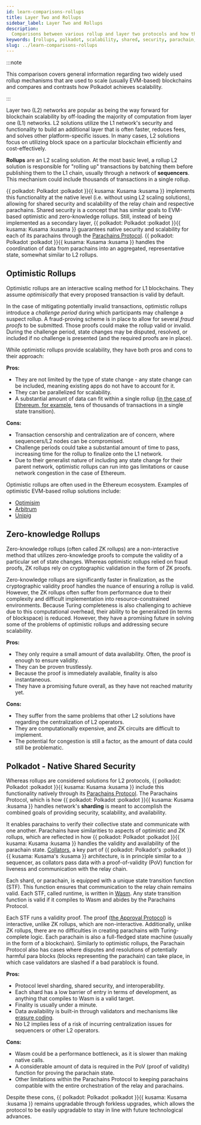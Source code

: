 ```yaml
---
id: learn-comparisons-rollups
title: Layer Two and Rollups
sidebar_label: Layer Two and Rollups
description:
  Comparisons between various rollup and layer two protocols and how they relate to Polkadot.
keywords: [rollups, polkadot, scalability, shared, security, parachain, ethereum]
slug: ../learn-comparisons-rollups
---
```


:::note

This comparison covers general information regarding two widely used rollup mechanisms that are used
to scale (usually EVM-based) blockchains and compares and contrasts how Polkadot achieves
scalability.

:::

Layer two (L2) networks are popular as being the way forward for blockchain scalability by off-loading
the majority of computation from layer one (L1) networks. L2 solutions utilize the L1 network's security and functionality to build an
additional layer that is often faster, reduces fees, and solves other platform-specific issues. In
many cases, L2 solutions focus on utilizing block space on a particular blockchain efficiently and cost-effectively.

**Rollups** are an L2 scaling solution. At the most basic level, a rollup L2 solution is
responsible for "rolling up" transactions by batching them before publishing them to the L1
chain, usually through a network of **sequencers**. This mechanism could include thousands of
transactions in a single rollup.

{{ polkadot: Polkadot :polkadot }}{{ kusama: Kusama :kusama }} implements this functionality at the native level (i.e. without using L2 scaling solutions), allowing for shared security and
scalability of the relay chain and respective parachains. Shared security is a concept that has
similar goals to EVM-based optimistic and zero-knowledge rollups. Still, instead of being
implemented as a secondary layer, {{ polkadot: Polkadot :polkadot }}{{ kusama: Kusama :kusama }} guarantees native security and scalability for each of
its parachains through the [Parachains Protocol](./learn-parachains-protocol.md). {{ polkadot: Polkadot :polkadot }}{{ kusama: Kusama :kusama }} handles
the coordination of data from parachains into an aggregated, representative state, somewhat similar
to L2 rollups.

## Optimistic Rollups

Optimistic rollups are an interactive scaling method for L1 blockchains. They
assume _optimisically_ that every proposed transaction is valid by default.

In the case of mitigating potentially invalid transactions, optimistic rollups introduce a
_challenge period_ during which participants may challenge a suspect rollup. A fraud-proving scheme is
in place to allow for several _fraud proofs_ to be submitted. Those proofs could make the rollup valid or invalid. During the
challenge period, state changes may be disputed, resolved, or
included if no challenge is presented (and the required proofs are in place).

While optimistic rollups provide scalability, they have both pros and cons to their approach:

**Pros:**

- They are not limited by the type of state change - any state change can be included, meaning
  existing apps do not have to account for it.
- They can be parallelized for scalability.
- A substantial amount of data can fit within a single rollup
  ([in the case of Ethereum, for example](https://ethereum.org/en/developers/docs/scaling/optimistic-rollups/#scaling-ethereum-with-optimistic-rollups),
  tens of thousands of transactions in a single state transition).

**Cons:**

- Transaction censorship and centralization are of concern, where sequencers/L2 nodes can be
  compromised.
- Challenge periods could take a substantial amount of time to pass, increasing time for the rollup
  to finalize onto the L1 network.
- Due to their generalist nature of including any state change for their parent network, optimistic
  rollups can run into gas limitations or cause network congestion in the case of Ethereum.

Optimistic rollups are often used in the Ethereum ecosystem. Examples of optimistic EVM-based rollup
solutions include:

- [Optimisim](https://www.optimism.io/)
- [Arbitrum](https://bridge.arbitrum.io/)
- [Unipig](https://unipig.exchange/welcome)
## Zero-knowledge Rollups

Zero-knowledge rollups (often called ZK rollups) are a non-interactive method that utilizes
zero-knowledge proofs to compute the validity of a particular set of state changes. Whereas
optimistic rollups relied on fraud proofs, ZK rollups rely on cryptographic validation in the form
of ZK proofs.

Zero-knowledge rollups are significantly faster in finalization, as the cryptographic validity proof
handles the nuance of ensuring a rollup is valid. However, the ZK rollups often suffer from
performance due to their complexity and difficult implementation into resource-constrained
environments. Because Turing completeness is also challenging to achieve due to this computational
overhead, their ability to be generalized (in terms of blockspace) is reduced. However, they have a promising future in solving some of the problems of optimistic rollups and addressing
secure scalability.

**Pros:**

- They only require a small amount of data availability. Often, the proof is enough to ensure
  validity.
- They can be proven trustlessly.
- Because the proof is immediately available, finality is also instantaneous.
- They have a promising future overall, as they have not reached maturity yet.

**Cons:**

- They suffer from the same problems that other L2 solutions have regarding the centralization of
  L2 operators.
- They are computationally expensive, and ZK circuits are difficult to implement.
- The potential for congestion is still a factor, as the amount of data could still be problematic.

## Polkadot - Native Shared Security

Whereas rollups are considered solutions for L2 protocols,
{{ polkadot: Polkadot :polkadot }}{{ kusama: Kusama :kusama }} include this functionality natively
through its [Parachains Protocol](./learn-parachains-protocol.md). The Parachains Protocol, which is
how {{ polkadot: Polkadot :polkadot }}{{ kusama: Kusama :kusama }} handles network's **sharding** is meant to accomplish the combined goals of
providing security, scalability, and availability.

It enables parachains to verify their collective state and communicate with one another.
Parachains have similarities to aspects of optimistic and ZK rollups, which are
reflected in how {{ polkadot: Polkadot :polkadot }}{{ kusama: Kusama :kusama }} handles the validity and availability of the parachain state.
[Collators](./learn-collator.md), a key part of {{ polkadot: Polkadot's :polkadot }}{{ kusama: Kusama's :kusama }} architecture, is in principle similar to
a sequencer, as collators pass data with a proof-of-validity (PoV) function for liveness and
communication with the relay chain.

Each shard, or parachain, is equipped with a unique state transition function (STF). This function ensures
that communication to the relay chain remains valid. Each STF, called runtime, is written in [Wasm](https://wiki.polkadot.network/docs/learn-wasm). Any state transition
function is valid if it compiles to Wasm and abides by the Parachains Protocol.

Each STF runs a validity proof. The proof ([the Approval Protocol](./learn-availability.md)) is
interactive, unlike ZK rollups, which are non-interactive. Additionally, unlike ZK
rollups, there are no difficulties in creating parachains with Turing-complete logic. Each parachain
is also a full-fledged state machine (usually in the form of a blockchain). Similarly to optimistic
rollups, the Parachain Protocol also has cases where disputes and resolutions of potentially harmful
para blocks (blocks representing the parachain) can take place, in which case validators are slashed
if a bad parablock is found.

**Pros:**

- Protocol level sharding, shared security, and interoperability.
- Each shard has a low barrier of entry in terms of development, as anything that compiles to Wasm
  is a valid target.
- Finality is usually under a minute.
- Data availability is built-in through validators and mechanisms like
  [erasure coding](./learn-availability#erasure-codes).
- No L2 implies less of a risk of incurring centralization issues for sequencers or other L2
  operators.

**Cons:**

- Wasm could be a performance bottleneck, as it is slower than making native calls.
- A considerable amount of data is required in the PoV (proof of validity) function for proving the
  parachain state.
- Other limitations within the Parachains Protocol to keeping parachains compatible with the entire
  orchestration of the relay and parachains.

Despite these cons, {{ polkadot: Polkadot :polkadot }}{{ kusama: Kusama :kusama }} remains upgradable through forkless upgrades, which allows the protocol to be easily upgradable to stay in line with future technological advances.
